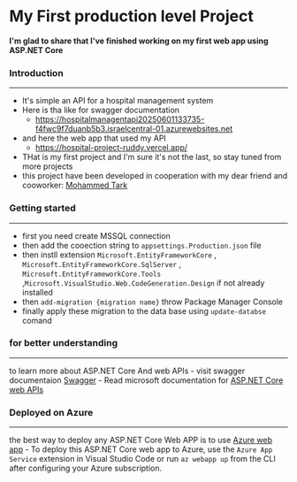 # My First production level Project
**I'm glad to share that I've finished working on my first web app using ASP.NET Core** 


### Introduction
---
- It's simple an API for a hospital management system
- Here is tha like for swagger documentation
    - https://hospitalmanagentapi20250601133735-f4fwc9f7duanb5b3.israelcentral-01.azurewebsites.net
- and here the web app that used my API
   - https://hospital-project-ruddy.vercel.app/
- THat is my first project and I'm sure it's not the last, so stay tuned from more projects
- this project have been developed in cooperation with my dear friend and cooworker:  [Mohammed Tark](https://github.com/sezeef)


### Getting started
---
- first you need create MSSQL connection
- then add the cooection string to `appsettings.Production.json` file
- then instll extension `Microsoft.EntityFrameworkCore` , `Microsoft.EntityFrameworkCore.SqlServer` , `Microsoft.EntityFrameworkCore.Tools` ,`Microsoft.VisualStudio.Web.CodeGeneration.Design` if not already installed
- then `add-migration {migration name}` throw Package Manager Console
- finally apply these migration to the data base using `update-databse` comand


### for better understanding
---
to learn more about ASP.NET Core And web APIs
    - visit swagger documentaion [Swagger](https://swagger.io/docs/)
    - Read microsoft documentation for [ASP.NET Core web APIs](https://learn.microsoft.com/en-us/aspnet/core/tutorials/first-web-api?view=aspnetcore-9.0&tabs=visual-studio)

### Deployed on Azure
---
the best way to deploy any ASP.NET Core Web APP is to use [Azure web app](https://learn.microsoft.com/en-us/azure/app-service/) 
    - To deploy this ASP.NET Core web app to Azure, use the `Azure App Service` extension in Visual Studio Code or run `az webapp up` from the CLI after configuring your Azure subscription.  
